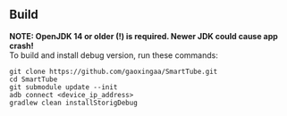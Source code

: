 

## Build
    
**NOTE: OpenJDK 14 or older (!) is required. Newer JDK could cause app crash!**  
To build and install debug version, run these commands:

```
git clone https://github.com/gaoxingaa/SmartTube.git
cd SmartTube
git submodule update --init
adb connect <device_ip_address>
gradlew clean installStorigDebug
```

